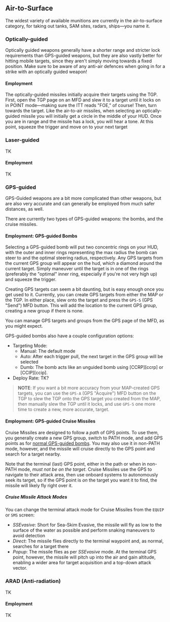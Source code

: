 ## Air-to-Surface

The widest variety of available munitions are currently in the air-to-surface
category, for taking out tanks, SAM sites, radars, ships—you name it.

### Optically-guided

Optically guided weapons generally have a shorter range and stricter lock
requirements than GPS-guided weapons, but they are also vastly better for
hitting mobile targets, since they aren't simply moving towards a fixed
position. Make sure to be aware of any anti-air defences when going in for a
strike with an optically guided weapon!

#### Employment

The optically-guided missiles initially acquire their targets using the TGP.
First, open the TGP page on an MFD and slew it to a target until it locks on
in POINT mode—making sure the ITT reads "FOE," of course! Then, turn towards
the target. Like the air-to-air missiles, when selecting an optically-guided
missile you will initially get a circle in the middle of your HUD. Once you
are in range and the missile has a lock, you will hear a tone. At this point,
squeeze the trigger and move on to your next target

### Laser-guided

TK

#### Employment

TK

### GPS-guided

GPS-Guided weapons are a bit more complicated than other weapons, but are also
very accurate and can generally be employed from much safer distances, as
well.

There are currently two types of GPS-guided weapons: the bombs, and the cruise missiles.

#### Employment: GPS-guided Bombs

Selecting a GPS-guided bomb will put two concentric rings on your HUD, with
the outer and inner rings representing the max radius the bomb can steer to
and the optimal steering radius, respectively. Any GPS targets from the
current GPS group will appear on the hud, which a diamond around the current
target. Simply maneuver until the target is in one of the rings (preferably
the "optimal" inner ring, especially if you're not very high up) and squeeze
the trigger.

Creating GPS targets can seem a bit daunting, but is easy enough once you get
used to it.  Currently, you can create GPS targets from either the MAP or the
TGP. In either place, slew onto the target and press the `GPS-S` (GPS "Send")
MFD button. This will add the location to the current GPS *group*, creating a
new group if there is none.

You can manage GPS targets and groups from the GPS page of the MFD, as you
might expect.

GPS-guided bombs also have a couple configuration options:

- Targeting Mode:
    - Manual: The default mode
    - Auto: After each trigger pull, the next target in the GPS group will be
      selected
    - Dumb: The bomb acts like an unguided bomb using [CCRP][ccrp] or
      [CCIP][ccip].
- Deploy Rate: TK?

> **NOTE**: If you want a bit more accuracy from your MAP-created GPS targets,
> you can use the `GPS-A` (GPS "Acquire") MFD button on the TGP to slew the
> TGP onto the GPS target you created from the MAP, then manually slew the TGP
> until it locks, and use `GPS-S` one more time to create a new, more
> accurate, target.

#### Employment: GPS-guided Cruise Missiles

Cruise Missiles are designed to follow a *path* of GPS points. To use them, you
generally create a new GPS group, switch to PATH mode, and add GPS points as
for [normal GPS-guided bombs](#employment-gps-guided-bombs). You may also use
it in non-PATH mode, however, and the missile will cruise directly to the GPS
point and search for a target nearby.

Note that the terminal (last) GPS point, either in the path or when in non-PATH
mode, *must not be on the target*. Cruise Missiles use the GPS to navigate to
their attack area, then use onboard systems to autonomously seek its target, so
if the GPS point is *on* the target you want it to find, the missile will
likely fly right over it.

##### Cruise Missile Attack Modes

You can change the terminal attack mode for Cruise Missiles from the `EQUIP` or
`SMS` screen:

- *SSEvasive*: Short for Sea-Skim Evasive, the missile will fly as low to the
  surface of the water as possible and perform snaking maneuvers to avoid
  detection
- *Direct*: The missile flies directly to the terminal waypoint and, as normal,
  searches for a target there
- *Popup*: The missile flies as per *SSEvasive* mode. At the terminal GPS point,
  however, the missile will pitch up into the air and gain altitude, enabling a
  wider area for target acquisition and a top-down attack vector.


### ARAD (Anti-radiation)

TK

#### Employment

TK
